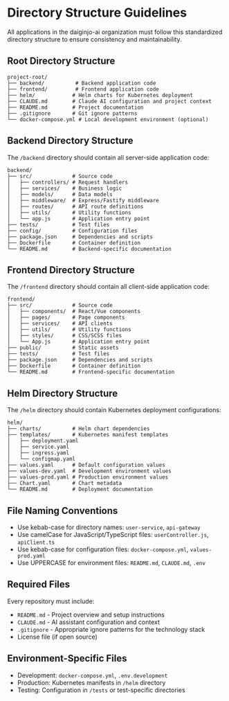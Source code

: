 # Directory Structure Guidelines

All applications in the daiginjo-ai organization must follow this standardized directory structure to ensure consistency and maintainability.

## Root Directory Structure

```
project-root/
├── backend/          # Backend application code
├── frontend/         # Frontend application code
├── helm/            # Helm charts for Kubernetes deployment
├── CLAUDE.md        # Claude AI configuration and project context
├── README.md        # Project documentation
├── .gitignore       # Git ignore patterns
└── docker-compose.yml # Local development environment (optional)
```

## Backend Directory Structure

The `/backend` directory should contain all server-side application code:

```
backend/
├── src/             # Source code
│   ├── controllers/ # Request handlers
│   ├── services/    # Business logic
│   ├── models/      # Data models
│   ├── middleware/  # Express/Fastify middleware
│   ├── routes/      # API route definitions
│   ├── utils/       # Utility functions
│   └── app.js       # Application entry point
├── tests/           # Test files
├── config/          # Configuration files
├── package.json     # Dependencies and scripts
├── Dockerfile       # Container definition
└── README.md        # Backend-specific documentation
```

## Frontend Directory Structure

The `/frontend` directory should contain all client-side application code:

```
frontend/
├── src/             # Source code
│   ├── components/  # React/Vue components
│   ├── pages/       # Page components
│   ├── services/    # API clients
│   ├── utils/       # Utility functions
│   ├── styles/      # CSS/SCSS files
│   └── App.js       # Application entry point
├── public/          # Static assets
├── tests/           # Test files
├── package.json     # Dependencies and scripts
├── Dockerfile       # Container definition
└── README.md        # Frontend-specific documentation
```

## Helm Directory Structure

The `/helm` directory should contain Kubernetes deployment configurations:

```
helm/
├── charts/          # Helm chart dependencies
├── templates/       # Kubernetes manifest templates
│   ├── deployment.yaml
│   ├── service.yaml
│   ├── ingress.yaml
│   └── configmap.yaml
├── values.yaml      # Default configuration values
├── values-dev.yaml  # Development environment values
├── values-prod.yaml # Production environment values
├── Chart.yaml       # Chart metadata
└── README.md        # Deployment documentation
```

## File Naming Conventions

- Use kebab-case for directory names: `user-service`, `api-gateway`
- Use camelCase for JavaScript/TypeScript files: `userController.js`, `apiClient.ts`
- Use kebab-case for configuration files: `docker-compose.yml`, `values-prod.yaml`
- Use UPPERCASE for environment files: `README.md`, `CLAUDE.md`, `.env`

## Required Files

Every repository must include:

- `README.md` - Project overview and setup instructions
- `CLAUDE.md` - AI assistant configuration and context
- `.gitignore` - Appropriate ignore patterns for the technology stack
- License file (if open source)

## Environment-Specific Files

- Development: `docker-compose.yml`, `.env.development`
- Production: Kubernetes manifests in `/helm` directory
- Testing: Configuration in `/tests` or test-specific directories